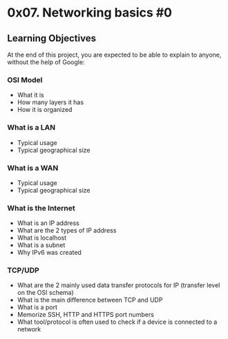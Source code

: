 # 0x07. Networking basics #0
## Learning Objectives
At the end of this project, you are expected to be able to explain to anyone, without the help of Google:
### OSI Model
- What it is
- How many layers it has
- How it is organized
### What is a LAN
- Typical usage
- Typical geographical size
### What is a WAN
- Typical usage
- Typical geographical size
### What is the Internet
- What is an IP address
- What are the 2 types of IP address
- What is localhost
- What is a subnet
- Why IPv6 was created
### TCP/UDP
- What are the 2 mainly used data transfer protocols for IP (transfer level on the OSI schema)
- What is the main difference between TCP and UDP
- What is a port
- Memorize SSH, HTTP and HTTPS port numbers
- What tool/protocol is often used to check if a device is connected to a network
